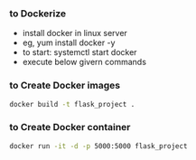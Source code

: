 ### to Dockerize
- install docker in linux server
- eg, yum install docker -y
- to start: systemctl start docker
- execute below givern commands

### to Create Docker images
```bash
docker build -t flask_project .
```

### to Create Docker container
```bash
docker run -it -d -p 5000:5000 flask_project
```
